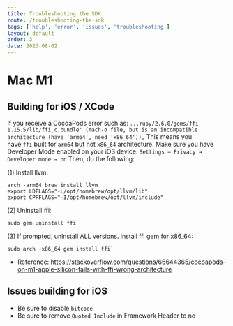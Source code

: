 ```yaml
---
title: Troubleshooting the SDK
route: /troubleshooting-the-sdk
tags: ['help', 'error', 'issues', 'troubleshooting']
layout: default
order: 3
date: 2023-08-02
---
```


# Mac M1

## **Building for iOS / XCode**

If you receive a CocoaPods error such as: `...ruby/2.6.0/gems/ffi-1.15.5/lib/ffi_c.bundle' (mach-o file, but is an incompatible architecture (have 'arm64', need 'x86_64')),`
This means you have `ffi` built for `arm64` but not `x86_64` architecture.
Make sure you have Developer Mode enabled on your iOS device: `Settings → Privacy → Developer mode → on`
Then, do the following:

(1) Install llvm:
```
arch -arm64 brew install llvm
export LDFLAGS="-L/opt/homebrew/opt/llvm/lib"
export CPPFLAGS="-I/opt/homebrew/opt/llvm/include"
```
(2) Uninstall ffi:
```
sudo gem uninstall ffi
```

(3) If prompted, uninstall ALL versions. install ffi gem for x86_64:
```
sudo arch -x86_64 gem install ffi`
```

- Reference: https://stackoverflow.com/questions/66644365/cocoapods-on-m1-apple-silicon-fails-with-ffi-wrong-architecture

## Issues building for iOS

- Be sure to disable `bitcode`
- Be sure to remove `Quoted Include` in Framework Header to no